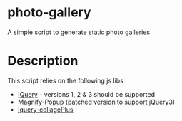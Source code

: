 # photo-gallery
A simple script to generate static photo galleries


# Description
This script relies on the following js libs :
- [jQuery](https://jquery.com/) - versions 1, 2 & 3 should be supported
- [Magnify-Popup](https://github.com/manusauvage/Magnific-Popup) (patched version to support jQuery3)
- [jquery-collagePlus](https://github.com/ed-lea/jquery-collagePlus)
